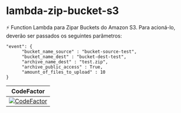 # lambda-zip-bucket-s3
⚡ Function Lambda para Zipar Buckets do Amazon S3. Para acioná-lo, deverão ser passados os seguintes parâmetros:
```
"event": {
      "bucket_name_source" : "bucket-source-test",
      "bucket_name_dest" : "bucket-dest-test",
      "archive_name_dest" : "test.zip",
      "archive_public_access" : True,
      "amount_of_files_to_upload" : 10
}
```

| CodeFactor |
|:---:|
|[![CodeFactor](https://www.codefactor.io/repository/github/rafaeldalsenter/lambda-zip-bucket-s3/badge?s=f6c7b966804d5fda1d060c0d0513f16c90e7fb33)](https://www.codefactor.io/repository/github/rafaeldalsenter/lambda-zip-bucket-s3)|
